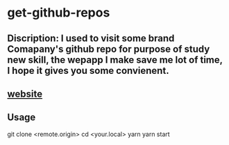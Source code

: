 # get-github-repos

## Discription: I used to visit some brand Comapany's github repo for purpose of study new skill, the wepapp I make save me lot of time, I hope it gives you some convienent.

## [website](get-github-repos-billhong6981.mybluemix.net)

## Usage

git clone <remote.origin>
cd <your.local>
yarn
yarn start
